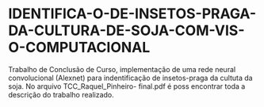 # IDENTIFICA-O-DE-INSETOS-PRAGA-DA-CULTURA-DE-SOJA-COM-VIS-O-COMPUTACIONAL
Trabalho de Conclusão de Curso, implementação de uma rede neural convolucional (Alexnet) para indentificação de insetos-praga da cultuta da soja. No arquivo TCC_Raquel_Pinheiro- final.pdf  é poss  encontrar toda a descrição do trabalho realizado.
